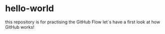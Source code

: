 # hello-world
this repository is for practising the GitHub Flow
let´s have a first look at how GitHub works!

